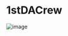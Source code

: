 # 1stDACrew

![image](https://github.com/worldpapa/1stDACrew/assets/89823516/3717cd16-e33a-4dd7-a8f2-9e09c9d4fc77)
